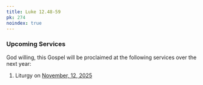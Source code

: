 ```yaml
---
title: Luke 12.48-59
pk: 274
noindex: true
---
```


### Upcoming Services

God willing, this Gospel will be proclaimed at the following services over the next year:


1. Liturgy on [November, 12, 2025](https://orthocal.info/readings/gregorian/2025/11/12/)

